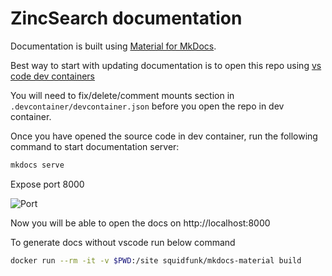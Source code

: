 # ZincSearch documentation

Documentation is built using [Material for MkDocs](https://squidfunk.github.io/mkdocs-material/).

Best way to start with updating documentation is to open this repo using [vs code dev containers](https://code.visualstudio.com/docs/remote/containers)

You will need to fix/delete/comment mounts section in `.devcontainer/devcontainer.json` before you open the repo in dev container.

Once you have opened the source code in dev container, run the following command to start documentation server:

```sh
mkdocs serve
```

Expose port 8000

![Port](doc-images/port.jpg)

Now you will be able to open the docs on http://localhost:8000

To generate docs without vscode run below command

```sh
docker run --rm -it -v $PWD:/site squidfunk/mkdocs-material build
```

